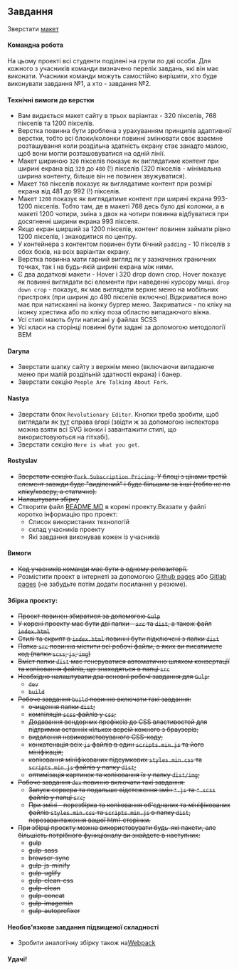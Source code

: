 

## Завдання

Зверстати [макет](https://www.figma.com/file/9lLwBJciU4yjDZBSnqqXSS/Forkio?node-id=0%3A1) 

#### Командна робота
На цьому проекті всі студенти поділені на групи по дві особи. Для кожного з учасників команди визначено перелік завдань, які він має виконати. Учасники команди можуть самостійно вирішити, хто буде виконувати завдання №1, а хто - завдання №2.

#### Технічні вимоги до верстки
 - Вам видається макет сайту в трьох варіантах - 320 пікселів, 768 пікселів та 1200 пікселів. 
 - Верстка повинна бути зроблена з урахуванням принципів адаптивної верстки, тобто всі блоки/колонки повинні змінювати своє взаємне розташування коли роздільна здатність екрану стає занадто малою, щоб вони могли розташовуватися на одній лінії.
 - Макет шириною `320` пікселів показує як виглядатиме контент при ширині екрана від `320` до `480` (!) пікселів (320 пікселів - мінімальна ширина контенту, більше він не повинен звужуватися).
 - Макет `768` пікселів показує як виглядатиме контент при розмірі екрана від 481 до 992 (!) пікселів.
 - Макет `1200` показує як виглядатиме контент при ширині екрана 993-1200 пікселів. Тобто там, де в макеті 768 десь було дві колонки, а в макеті 1200 чотири, зміна з двох на чотири повинна відбуватися при досягненні ширини екрана 993 пікселя.
 - Якщо екран ширший за 1200 пікселів, контент повинен займати рівно 1200 пікселів, і знаходитися по центру.
 - У контейнера з контентом повинен бути бічний `padding` - 10 пікселів з обох боків, на всіх варіантах екрану.
 - Верстка повинна мати гарний вигляд як у зазначених граничних точках, так і на будь-якій ширині екрана між ними.
 - Є два додаткові макети - Hover і 320 drop down crop. Hover показує як повинні виглядати всі елементи при наведенні курсору миші. `drop down crop` - показує, як має виглядати верхнє меню на мобільних пристроях (при ширині до 480 пікселів включно).Відкриватися воно має при натисканні на іконку бургер меню. Закриватися - по кліку на іконку хрестика або по кліку поза областю випадаючого вікна.
 - Усі стилі мають бути написані у файлах SCSS
 - Усі класи на сторінці повинні бути задані за допомогою методології BEM
 
#### Daryna 
 - Зверстати шапку сайту з верхнім меню (включаючи випадаюче меню при малій роздільній здатності екрана) і банер.
 - Зверстати секцію `People Are Talking About Fork`.

#### Nastya
 - Зверстати блок `Revolutionary Editor`. Кнопки треба зробити, щоб виглядали як [тут](https://github.com/baxterthehacker/public-repo) справа вгорі (звідти ж за допомогою інспектора можна взяти всі SVG іконки і завантажити стилі, що використовуються на гітхабі).
 - Зверстати секцію `Here is what you get`.

#### Rostyslav
 - ~~Зверстати секцію `Fork Subscription Pricing`. У блоці з цінами третій елемент завжди буде "виділений" і буде більшим за інші (тобто не по кліку/ховеру, а статично).~~
 - ~~Налаштувати збірку~~
 - Створити файл [README.MD](https://dan-it.gitlab.io/fe-book/teamwork/readme.html) в корені проекту.Вказати у файлі коротко інформацію про проект:
   - Список використаних технологій
   - склад учасників проекту
   - Які завдання виконував кожен із учасників

#### Вимоги
 - ~~Код учасників команди має бути в одному репозиторії.~~
 - Розмістити проект в інтернеті за допомогою [Github pages](https://pages.github.com/) або [Gitlab pages](https://docs.gitlab.com/ee/user/project/pages/) (не забудьте потім додати посилання у резюме).

#### Збірка проєкту:
- ~~Проект повинен збиратися за допомогою `Gulp`~~
- ~~У корені проекту має бути дві папки - `src` та `dist`, а також файл `index.html`~~
- ~~Стилі та скрипт в `index.html` повинні бути підключені з папки `dist`~~
- ~~Папка `src` повинна містити всі робочі файли, в яких ви писатимете код (папки `scss`, `js`, `img`)~~
- ~~Вміст папки `dist` має генеруватися автоматично шляхом конвертації та копіювання файлів, що знаходяться в папці `src`~~
- ~~Необхідно налаштувати два основні робочі завдання для `Gulp`:~~
    - ~~`dev`~~
    - ~~`build`~~
- ~~Робоче завдання `build` повинно включати такі завдання:~~
   - ~~очищення папки `dist`;~~
  - ~~компіляція `scss` файлів у `css`;~~
  - ~~Додавання вендорних префіксів до CSS властивостей для підтримки останніх кількох версій кожного з браузерів;~~
  - ~~видалення невикористовуваного CSS-коду;~~
  - ~~конкатенація всіх `js` файлів в один `scripts.min.js` та його мініфікація;~~
  - ~~копіювання мініфікованих підсумкових `styles.min.css` та `scripts.min.js` файлів у папку `dist`;~~
  - ~~оптимізація картинок та копіювання їх у папку `dist/img`;~~
 - ~~Робоче завдання `dev` повинно включати такі завдання:~~
    - ~~Запуск сервера та подальше відстеження змін `*.js` та `*.scss` файлів у папці `src`;~~
    - ~~При зміні - перезбірка та копіювання об'єднаних та мініфікованих файлів `styles.min.css` та `scripts.min.js` в папку `dist`, перезавантаження вашої html-сторінки.~~
 - ~~При збірці проєкту можна використовувати будь-які пакети, але більшість потрібного функціоналу ви знайдете в наступних:~~
   - ~~gulp~~
   - ~~gulp-sass~~
   - ~~browser-sync~~
   - ~~gulp-js-minify~~
   - ~~gulp-uglify~~
   - ~~gulp-clean-css~~
   - ~~gulp-clean~~
   - ~~gulp-concat~~
   - ~~gulp-imagemin~~
   - ~~gulp-autoprefixer~~

#### Необов'язкове завдання підвищеної складності
 - Зробити аналогічну збірку також на[Webpack](https://learn.javascript.ru/screencast/webpack)

#### Удачі!
